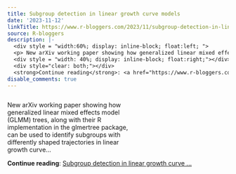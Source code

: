 ```yaml
---
title: Subgroup detection in linear growth curve models
date: '2023-11-12'
linkTitle: https://www.r-bloggers.com/2023/11/subgroup-detection-in-linear-growth-curve-models/
source: R-bloggers
description: |-
  <div style = "width:60%; display: inline-block; float:left; ">
  <p> New arXiv working paper showing how generalized linear mixed effects model (GLMM) trees, along with their R implementation in the glmertree package, can be used to identify subgroups with differently shaped trajectories in linear growth curve...</p></div>
  <div style = "width: 40%; display: inline-block; float:right;"></div>
  <div style="clear: both;"></div>
  <strong>Continue reading</strong>: <a href="https://www.r-bloggers.com/2023/11/subgroup-detection-in-linear-growth-curve-models/">Subgroup detection in linear growth curve ...
disable_comments: true
---
```

<div style = "width:60%; display: inline-block; float:left; ">
<p> New arXiv working paper showing how generalized linear mixed effects model (GLMM) trees, along with their R implementation in the glmertree package, can be used to identify subgroups with differently shaped trajectories in linear growth curve...</p></div>
<div style = "width: 40%; display: inline-block; float:right;"></div>
<div style="clear: both;"></div>
<strong>Continue reading</strong>: <a href="https://www.r-bloggers.com/2023/11/subgroup-detection-in-linear-growth-curve-models/">Subgroup detection in linear growth curve ...